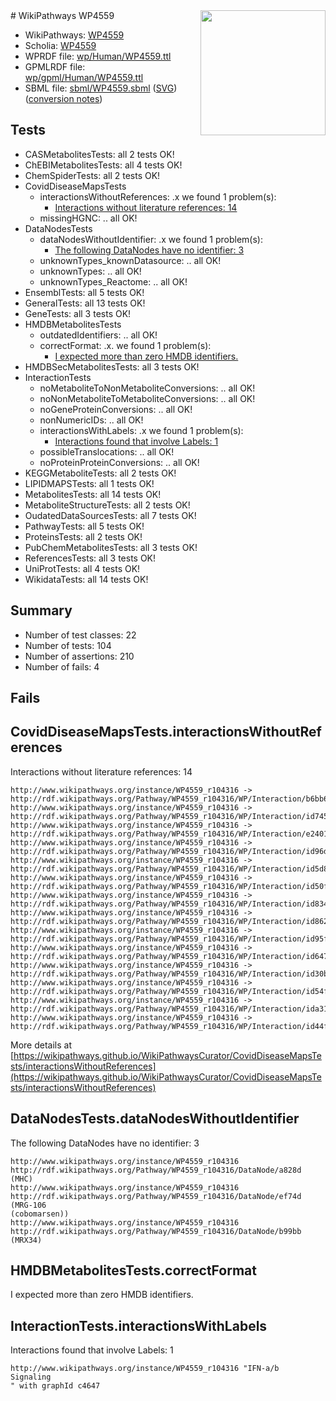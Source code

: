 <img style="float: right; width: 200px" src="../logo.png" />
# WikiPathways WP4559

* WikiPathways: [WP4559](https://identifiers.org/wikipathways:WP4559)
* Scholia: [WP4559](https://scholia.toolforge.org/wikipathways/WP4559)
* WPRDF file: [wp/Human/WP4559.ttl](../wp/Human/WP4559.ttl)
* GPMLRDF file: [wp/gpml/Human/WP4559.ttl](../wp/gpml/Human/WP4559.ttl)
* SBML file: [sbml/WP4559.sbml](../sbml/WP4559.sbml) ([SVG](../sbml/WP4559.svg)) ([conversion notes](../sbml/WP4559.txt))

## Tests
* CASMetabolitesTests: all 2 tests OK!
* ChEBIMetabolitesTests: all 4 tests OK!
* ChemSpiderTests: all 2 tests OK!
* CovidDiseaseMapsTests
    * interactionsWithoutReferences: .x we found 1 problem(s):
        * [Interactions without literature references: 14](#9701cce5)
    * missingHGNC: .. all OK!
* DataNodesTests
    * dataNodesWithoutIdentifier: .x we found 1 problem(s):
        * [The following DataNodes have no identifier: 3](#d2d32fa2)
    * unknownTypes_knownDatasource: .. all OK!
    * unknownTypes: .. all OK!
    * unknownTypes_Reactome: .. all OK!
* EnsemblTests: all 5 tests OK!
* GeneralTests: all 13 tests OK!
* GeneTests: all 3 tests OK!
* HMDBMetabolitesTests
    * outdatedIdentifiers: .. all OK!
    * correctFormat: .x. we found 1 problem(s):
        * [I expected more than zero HMDB identifiers.](#ad154c1e)
* HMDBSecMetabolitesTests: all 3 tests OK!
* InteractionTests
    * noMetaboliteToNonMetaboliteConversions: .. all OK!
    * noNonMetaboliteToMetaboliteConversions: .. all OK!
    * noGeneProteinConversions: .. all OK!
    * nonNumericIDs: .. all OK!
    * interactionsWithLabels: .x we found 1 problem(s):
        * [Interactions found that involve Labels: 1](#630d2678)
    * possibleTranslocations: .. all OK!
    * noProteinProteinConversions: .. all OK!
* KEGGMetaboliteTests: all 2 tests OK!
* LIPIDMAPSTests: all 1 tests OK!
* MetabolitesTests: all 14 tests OK!
* MetaboliteStructureTests: all 2 tests OK!
* OudatedDataSourcesTests: all 7 tests OK!
* PathwayTests: all 5 tests OK!
* ProteinsTests: all 2 tests OK!
* PubChemMetabolitesTests: all 3 tests OK!
* ReferencesTests: all 3 tests OK!
* UniProtTests: all 4 tests OK!
* WikidataTests: all 14 tests OK!


## Summary

* Number of test classes: 22
* Number of tests: 104
* Number of assertions: 210
* Number of fails: 4

## Fails

<a name="9701cce5" />

## CovidDiseaseMapsTests.interactionsWithoutReferences

Interactions without literature references: 14
```
http://www.wikipathways.org/instance/WP4559_r104316 -> http://rdf.wikipathways.org/Pathway/WP4559_r104316/WP/Interaction/b6bb6
http://www.wikipathways.org/instance/WP4559_r104316 -> http://rdf.wikipathways.org/Pathway/WP4559_r104316/WP/Interaction/id745e7fc1
http://www.wikipathways.org/instance/WP4559_r104316 -> http://rdf.wikipathways.org/Pathway/WP4559_r104316/WP/Interaction/e2401
http://www.wikipathways.org/instance/WP4559_r104316 -> http://rdf.wikipathways.org/Pathway/WP4559_r104316/WP/Interaction/id96dc36dd
http://www.wikipathways.org/instance/WP4559_r104316 -> http://rdf.wikipathways.org/Pathway/WP4559_r104316/WP/Interaction/id5d88f89e
http://www.wikipathways.org/instance/WP4559_r104316 -> http://rdf.wikipathways.org/Pathway/WP4559_r104316/WP/Interaction/id50faa7c8
http://www.wikipathways.org/instance/WP4559_r104316 -> http://rdf.wikipathways.org/Pathway/WP4559_r104316/WP/Interaction/id834c837b
http://www.wikipathways.org/instance/WP4559_r104316 -> http://rdf.wikipathways.org/Pathway/WP4559_r104316/WP/Interaction/id862e945
http://www.wikipathways.org/instance/WP4559_r104316 -> http://rdf.wikipathways.org/Pathway/WP4559_r104316/WP/Interaction/id95fa7981
http://www.wikipathways.org/instance/WP4559_r104316 -> http://rdf.wikipathways.org/Pathway/WP4559_r104316/WP/Interaction/id6472b9f3
http://www.wikipathways.org/instance/WP4559_r104316 -> http://rdf.wikipathways.org/Pathway/WP4559_r104316/WP/Interaction/id30b04195
http://www.wikipathways.org/instance/WP4559_r104316 -> http://rdf.wikipathways.org/Pathway/WP4559_r104316/WP/Interaction/id54ff6e8c
http://www.wikipathways.org/instance/WP4559_r104316 -> http://rdf.wikipathways.org/Pathway/WP4559_r104316/WP/Interaction/ida31c0a08
http://www.wikipathways.org/instance/WP4559_r104316 -> http://rdf.wikipathways.org/Pathway/WP4559_r104316/WP/Interaction/id44fbdc5
```

More details at [https://wikipathways.github.io/WikiPathwaysCurator/CovidDiseaseMapsTests/interactionsWithoutReferences](https://wikipathways.github.io/WikiPathwaysCurator/CovidDiseaseMapsTests/interactionsWithoutReferences)

<a name="d2d32fa2" />

## DataNodesTests.dataNodesWithoutIdentifier

The following DataNodes have no identifier: 3
```
http://www.wikipathways.org/instance/WP4559_r104316 http://rdf.wikipathways.org/Pathway/WP4559_r104316/DataNode/a828d (MHC)
http://www.wikipathways.org/instance/WP4559_r104316 http://rdf.wikipathways.org/Pathway/WP4559_r104316/DataNode/ef74d (MRG-106
(cobomarsen))
http://www.wikipathways.org/instance/WP4559_r104316 http://rdf.wikipathways.org/Pathway/WP4559_r104316/DataNode/b99bb (MRX34)
```

<a name="ad154c1e" />

## HMDBMetabolitesTests.correctFormat

I expected more than zero HMDB identifiers.
<a name="630d2678" />

## InteractionTests.interactionsWithLabels

Interactions found that involve Labels: 1
```
http://www.wikipathways.org/instance/WP4559_r104316 "IFN-a/b 
Signaling
" with graphId c4647
```

